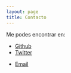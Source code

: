 ```yaml
---
layout: page
title: Contacto
---
```


Me podes encontrar en:
* [Github](http://github.com/gmarcos87)
* [Twitter](http://twitter.com/jsPixxel)
+ [Email](mailto:marcos@pixxel.com.ar)
